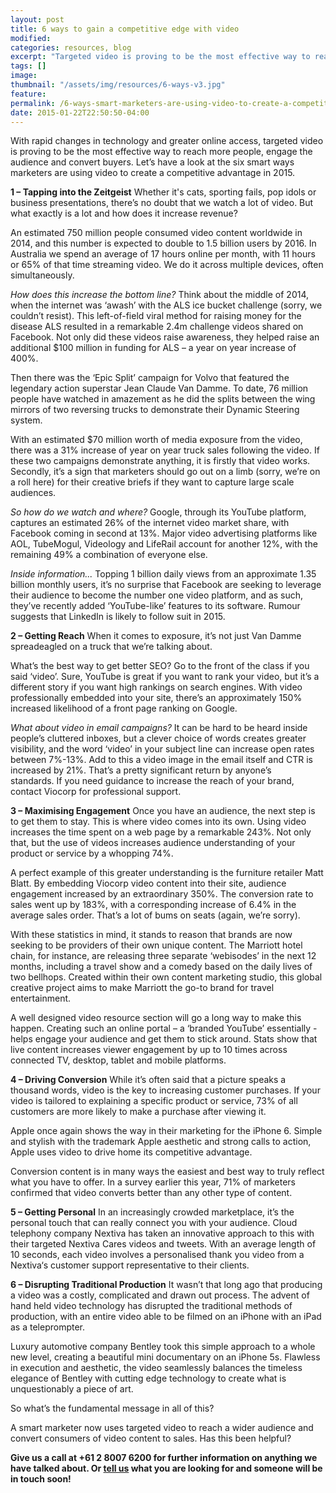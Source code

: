 ```yaml
---
layout: post
title: 6 ways to gain a competitive edge with video
modified:
categories: resources, blog
excerpt: "Targeted video is proving to be the most effective way to reach more people, engage the audience and convert buyers. Let’s have a look at the six smart ways marketers are using video to create a competitive advantage in 2015."
tags: []
image:
thumbnail: "/assets/img/resources/6-ways-v3.jpg"
feature:
permalink: /6-ways-smart-marketers-are-using-video-to-create-a-competitive-edge/
date: 2015-01-22T22:50:50-04:00
---
```


With rapid changes in technology and greater online access, targeted video is proving to be the most effective way to reach more people, engage the audience and convert buyers. Let’s have a look at the six smart ways marketers are using video to create a competitive advantage in 2015.

<strong>1 – Tapping into the Zeitgeist</strong>
Whether it's cats, sporting fails, pop idols or business presentations, there’s no doubt that we watch a lot of video. But what exactly is a lot and how does it increase revenue?

An estimated 750 million people consumed video content worldwide in 2014, and this number is expected to double to 1.5 billion users by 2016. In Australia we spend an average of 17 hours online per month, with 11 hours or 65% of that time streaming video. We do it across multiple devices, often simultaneously.

<em>How does this increase the bottom line?</em>
Think about the middle of 2014, when the internet was ‘awash’ with the ALS ice bucket challenge (sorry, we couldn’t resist). This left-of-field viral method for raising money for the disease ALS resulted in a remarkable 2.4m challenge videos shared on Facebook. Not only did these videos raise awareness, they helped raise an additional $100 million in funding for ALS – a year on year increase of 400%.

Then there was the ‘Epic Split’ campaign for Volvo that featured the legendary action superstar Jean Claude Van Damme. To date, 76 million people have watched in amazement as he did the splits between the wing mirrors of two reversing trucks to demonstrate their Dynamic Steering system.

With an estimated $70 million worth of media exposure from the video, there was a 31% increase of year on year truck sales following the video. If these two campaigns demonstrate anything, it is firstly that video works. Secondly, it’s a sign that marketers should go out on a limb (sorry, we’re on a roll here) for their creative briefs if they want to capture large scale audiences.

<em>So how do we watch and where?</em>
Google, through its YouTube platform, captures an estimated 26% of the internet video market share, with Facebook coming in second at 13%. Major video advertising platforms like AOL, TubeMogul, Videology and LifeRail account for another 12%, with the remaining 49% a combination of everyone else.

<em>Inside information...</em>
Topping 1 billion daily views from an approximate 1.35 billion monthly users, it’s no surprise that Facebook are seeking to leverage their audience to become the number one video platform, and as such, they’ve recently added ‘YouTube-like’ features to its software. Rumour suggests that LinkedIn is likely to follow suit in 2015.

<strong>2 – Getting Reach</strong>
When it comes to exposure, it’s not just Van Damme spreadeagled on a truck that we’re talking about.

What’s the best way to get better SEO? Go to the front of the class if you said ‘video’. Sure, YouTube is great if you want to rank your video, but it’s a different story if you want high rankings on search engines. With video professionally embedded into your site, there’s an approximately 150% increased likelihood of a front page ranking on Google.

<em>What about video in email campaigns?</em>
It can be hard to be heard inside people’s cluttered inboxes, but a clever choice of words creates greater visibility, and the word ‘video’ in your subject line can increase open rates between 7%-13%. Add to this a video image in the email itself and CTR is increased by 21%. That’s a pretty significant return by anyone’s standards. If you need guidance to increase the reach of your brand, contact Viocorp for professional support.

<strong>3 – Maximising Engagement</strong>
Once you have an audience, the next step is to get them to stay. This is where video comes into its own. Using video increases the time spent on a web page by a remarkable 243%. Not only that, but the use of videos increases audience understanding of your product or service by a whopping 74%.

A perfect example of this greater understanding is the furniture retailer Matt Blatt. By embedding Viocorp video content into their site, audience engagement increased by an extraordinary 350%. The conversion rate to sales went up by 183%, with a corresponding increase of 6.4% in the average sales order. That’s a lot of bums on seats (again, we’re sorry).

With these statistics in mind, it stands to reason that brands are now seeking to be providers of their own unique content. The Marriott hotel chain, for instance, are releasing three separate ‘webisodes’ in the next 12 months, including a travel show and a comedy based on the daily lives of two bellhops. Created within their own content marketing studio, this global creative project aims to make Marriott the go-to brand for travel entertainment.

A well designed video resource section will go a long way to make this happen. Creating such an online portal – a ‘branded YouTube’ essentially - helps engage your audience and get them to stick around. Stats show that live content increases viewer engagement by up to 10 times across connected TV, desktop, tablet and mobile platforms.

<strong>4 – Driving Conversion</strong>
While it’s often said that a picture speaks a thousand words, video is the key to increasing customer purchases. If your video is tailored to explaining a specific product or service, 73% of all customers are more likely to make a purchase after viewing it.

Apple once again shows the way in their marketing for the iPhone 6. Simple and stylish with the trademark Apple aesthetic and strong calls to action, Apple uses video to drive home its competitive advantage.

Conversion content is in many ways the easiest and best way to truly reflect what you have to offer. In a survey earlier this year, 71% of marketers confirmed that video converts better than any other type of content.

<strong>5 – Getting Personal</strong>
In an increasingly crowded marketplace, it’s the personal touch that can really connect you with your audience. Cloud telephony company Nextiva has taken an innovative approach to this with their targeted Nextiva Cares videos and tweets. With an average length of 10 seconds, each video involves a personalised thank you video from a Nextiva‘s customer support representative to their clients.

<strong>6 – Disrupting Traditional Production</strong>
It wasn’t that long ago that producing a video was a costly, complicated and drawn out process. The advent of hand held video technology has disrupted the traditional methods of production, with an entire video able to be filmed on an iPhone with an iPad as a teleprompter.

Luxury automotive company Bentley took this simple approach to a whole new level, creating a beautiful mini documentary on an iPhone 5s. Flawless in execution and aesthetic, the video seamlessly balances the timeless elegance of Bentley with cutting edge technology to create what is unquestionably a piece of art.

So what’s the fundamental message in all of this?

A smart marketer now uses targeted video to reach a wider audience and convert consumers of video content to sales. Has this been helpful?

<strong>Give us a call at +61 2 8007 6200 for further information on anything we have talked about. Or <a class="bodyLink" title="make an enquiry " href="http://viocorp.com/general-enquiry/">tell us</a> what you are looking for and someone will be in touch soon!</strong>